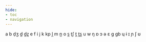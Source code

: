 ```yaml
---
hide:
- toc
- navigation
---
```

a
b
d̠ʒ
d̪
d̪z̪
e
f
i
j
k
kp
l̪
m
n̪
o
s̪
t̠ʃ
t̪
t̪s̪
u
w
ŋ
ɒ
ɔ
ə
ɛ
ɡ
ɡb
ɥ
ɨ
ɪ
ɲ
ʃ
ʊ
